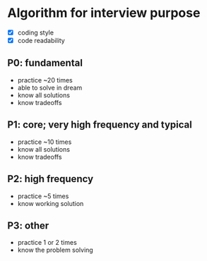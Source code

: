 # Algorithm for interview purpose
- [x] coding style
- [x] code readability

## P0: fundamental
* practice ~20 times
* able to solve in dream
* know all solutions
* know tradeoffs

## P1: core; very high frequency and typical
* practice ~10 times
* know all solutions
* know tradeoffs

## P2: high frequency
* practice ~5 times
* know working solution

## P3: other
* practice 1 or 2 times
* know the problem solving